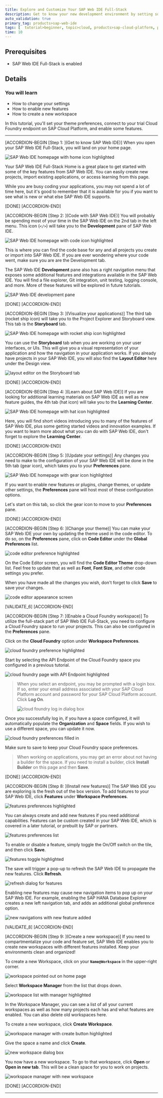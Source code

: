 ```yaml
---
title: Explore and Customize Your SAP Web IDE Full-Stack
description: Get to know your new development environment by setting some of the preferences.
auto_validation: true
primary_tag: products>sap-web-ide
tags: [  tutorial>beginner, topic>cloud, products>sap-cloud-platform, products>sap-web-ide ]
time: 10
---
```


## Prerequisites  
 - SAP Web IDE Full-Stack is enabled

## Details
### You will learn  
  - How to change your settings
  - How to enable new features
  - How to create a new workspace

 In this tutorial, you'll set your theme preferences, connect to your trial Cloud Foundry endpoint on SAP Cloud Platform, and enable some features.

---

[ACCORDION-BEGIN [Step 1: ](Get to know SAP Web IDE)]
When you open your SAP Web IDE Full-Stack, you will land on your home page.

![SAP Web IDE homepage with home icon highlighted](1.png)

Your SAP Web IDE Full-Stack Home is a great place to get started with some of the key features from SAP Web IDE. You can easily create new projects, import existing applications, or access learning from this page.

While you are busy coding your applications, you may not spend a lot of time here, but it's good to remember that it is available for you if you want to see what is new or what else SAP Web IDE supports.

[DONE]
[ACCORDION-END]

[ACCORDION-BEGIN [Step 2: ](Code with SAP Web IDE)]
You will probably be spending most of your time in the SAP Web IDE on the 2nd tab in the left menu. This icon (`</>`) will take you to the **Development** pane of SAP Web IDE.

![SAP Web IDE homepage with code icon highlighted](2.png)

This is where you can find the code base for any and all projects you create or import into SAP Web IDE. If you are ever wondering where your code went, make sure you are are the Development tab.

The SAP Web IDE **Development** pane also has a right navigation menu that exposes some additional features and integrations available in the SAP Web IDE. You will find a file explorer, Git integration, unit testing, logging console, and more. More of these features will be explored in future tutorials.

![SAP Web IDE development pane](2a.png)

[DONE]
[ACCORDION-END]


[ACCORDION-BEGIN [Step 3: ](Visualize your applications)]
The third tab (rocket ship icon) will take you to the Project Explorer and Storyboard view. This tab is the **Storyboard** tab.

![SAP Web IDE homepage with rocket ship icon highlighted](3.png)

You can use the **Storyboard** tab when you are working on your user interfaces, or UIs. This will give you a visual representation of your application and how the navigation in your application works. If you already have projects in your SAP Web IDE, you will also find the **Layout Editor** here under the Design view.

![layout editor on the Storyboard tab](3a.png)

[DONE]
[ACCORDION-END]

[ACCORDION-BEGIN [Step 4: ](Learn about SAP Web IDE)]
If you are looking for additional learning materials on  SAP Web IDE as well as new feature guides, the 4th tab (hat icon) will take you to the **Learning Center**.

![SAP Web IDE homepage with hat icon highlighted](4.png)

Here, you will find short videos introducing you to many of the features of SAP Web IDE, plus some getting started videos and innovation examples. If you want to learn more about what you can do with SAP Web IDE, don't forget to explore the **Learning Center**.

[DONE]
[ACCORDION-END]

[ACCORDION-BEGIN [Step 5: ](Update your settings)]
Any changes you need to make to the configuration of your SAP Web IDE will be done in the 5th tab (gear icon), which takes you to your **Preferences** pane.

![SAP Web IDE homepage with gear icon highlighted](5.png)

If you want to enable new features or plugins, change themes, or update other settings, the **Preferences** pane will host most of these configuration options.

Let's start on this tab, so click the gear icon to move to your **Preferences** pane.

[DONE]
[ACCORDION-END]

[ACCORDION-BEGIN [Step 6: ](Change your theme)]
You can make your SAP Web IDE your own by updating the theme used in the code editor. To do so, on the **Preferences** pane, click on **Code Editor** under the **Global Preferences** list.

![code editor preference highlighted](6.png)

On the Code Editor screen, you will find the **Code Editor Theme** drop-down list. Feel free to update that as well as **Font**, **Font Size**, and other code settings you prefer.

When you have made all the changes you wish, don't forget to click **Save** to save your changes.

![code editor appearance screen](7.png)

[VALIDATE_6]
[ACCORDION-END]

[ACCORDION-BEGIN [Step 7: ](Enable a Cloud Foundry workspace)]
To utilize the full-stack part of SAP Web IDE Full-Stack, you need to configure a Cloud Foundry space to run your projects. This can also be configured in the **Preferences** pane.

Click on the **Cloud Foundry** option under **Workspace Preferences**.

![cloud foundry preference highlighted](8.png)

Start by selecting the API Endpoint of the Cloud Foundry space you configured in a previous tutorial.

![cloud foundry page with API Endpoint highlighted](9.png)

>When you select an endpoint, you may be prompted with a login box. If so, enter your email address associated with your SAP Cloud Platform account and password for your SAP Cloud Platform account. Click **Log On**.
>
>![cloud foundry log in dialog box](10.png)

Once you successfully log in, if you have a space configured, it will automatically populate the **Organization** and **Space** fields. If you wish to use a different space, you can update it now.

![cloud foundry preferences filled in](11.png)

Make sure to save to keep your Cloud Foundry space preferences.

>When working on applications, you may get an error about not having a builder for the space. If you need to install a builder, click **Install Builder** on this page and then **Save**.

[DONE]
[ACCORDION-END]

[ACCORDION-BEGIN [Step 8: ](Install new features)]
The SAP Web IDE you are exploring is the fresh out of the box version. To add features to your SAP Web IDE, click **Features** under **Workspace Preferences**.

![features preferences highlighted](12.png)

You can always create and add new features if you need additional capabilities. Features can be custom created in your SAP Web IDE, which is covered in a later tutorial, or prebuilt by SAP or partners.

![features preferences list](13.png)

To enable or disable a feature, simply toggle the On/Off switch on the tile, and then click **Save**.

![features toggle highlighted ](14.png)

The save will trigger a pop-up to refresh the SAP Web IDE to propagate the new features. Click **Refresh**.

![refresh dialog for features](15.png)

Enabling new features may cause new navigation items to pop up on your SAP Web IDE. For example, enabling the SAP HANA Database Explorer creates a new left navigation tab, and adds an additional global preference option.

![new navigations with new feature added](16.png)

[VALIDATE_8]
[ACCORDION-END]

[ACCORDION-BEGIN [Step 9: ](Create a new workspace)]
If you need to compartmentalize your code and feature set, SAP Web IDE enables you to create new workspaces with different features installed. Keep your environments clean and organized!

To create a new Workspace, click on your **`Name@Workspace`** in the upper-right corner.

![workspace pointed out on home page](17.png)

Select **Workspace Manager** from the list that drops down.

![workspace list with manager highlighted](18.png)

In the Workspace Manager, you can see a list of all your current workspaces as well as how many projects each has and what features are enabled. You can also delete old workspaces here.

To create a new workspace, click **Create Workspace**.

![workspace manager with create button highlighted](19.png)

Give the space a name and click **Create**.

![new workspace dialog box](20.png)

You now have a new workspace. To go to that workspace, click **Open** or **Open in new tab**. This will be a clean space for you to work on projects.

![workspace manager with new workspace](21.png)

[DONE]
[ACCORDION-END]

---

